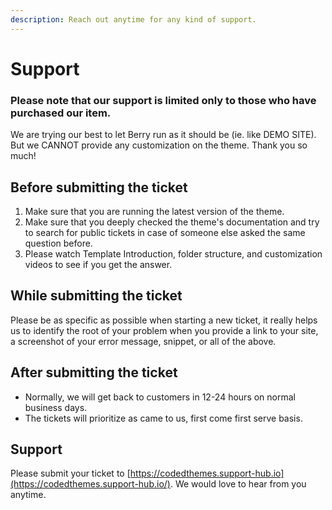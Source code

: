 ```yaml
---
description: Reach out anytime for any kind of support.
---
```


# Support

### Please note that our support is limited only to those who have purchased our item.

We are trying our best to let Berry run as it should be \(ie. like DEMO SITE\). But we CANNOT provide any customization on the theme. Thank you so much!

## Before submitting the ticket

1. Make sure that you are running the latest version of the theme. 
2. Make sure that you deeply checked the theme's documentation and try to search for public tickets in case of someone else asked the same question before. 
3. Please watch Template Introduction, folder structure, and customization videos to see if you get the answer.

## While submitting the ticket

Please be as specific as possible when starting a new ticket, it really helps us to identify the root of your problem when you provide a link to your site, a screenshot of your error message, snippet, or all of the above.

## After submitting the ticket

* Normally, we will get back to customers in 12-24 hours on normal business days.
* The tickets will prioritize as came to us, first come first serve basis.

## Support

Please submit your ticket to [https://codedthemes.support-hub.io](https://codedthemes.support-hub.io/). We would love to hear from you anytime.

